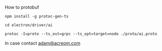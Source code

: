How to protobuf

```
npm install -g protoc-gen-ts

cd electron/driver/ai

protoc -I=proto --ts_out=grpc --ts_opt=target=node ./proto/ai.proto
```

In case contact adam@acreom.com
